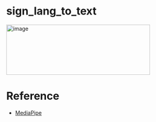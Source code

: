 # sign_lang_to_text
<img width="380" height="133" alt="image" src="https://github.com/user-attachments/assets/f1260207-b02a-4173-bd78-7cdf6af07c7a" />



# Reference
* [MediaPipe](https://mediapipe.dev/)
